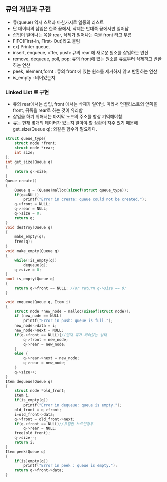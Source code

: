 ## 큐의 개념과 구현

* 큐(queue) 역시 스택과 마찬가지로 일종의 리스트 
* 단 데이터의 삽입은 한쪽 끝에서, 삭제는 반대쪽 끝에서만 일어남
* 삽입이 일어나는 쪽을 rear, 삭제가 일어나는 쪽을 front 라고 부름
* FIFO(First-In, FIrst- Out)라고 불림
* ex) Printer queue,
* insert, enqueue, offer, push: 큐의 rear 에 새로운 원소를 삽입하는 연산
* remove, dequeue, poll, pop: 큐의 front에 있는 원소를 큐로부터 삭제하고 반환하는 연산
* peek, element,fornt : 큐의 front 에 있는 원소를 제거하지 않고 반환하는 연산
* is_empty : 비어있는지

### Linked List 로 구현

* 큐의 rear에서는 삽입, front 에서는 삭제가 일어남. 따라서 연결리스트의 앞쪽을 front, 뒤졲을 rear로 하는 것이 유리함
* 삽입을 하기 위해서는 마지막 노드의 주소를 항상 기억해야함
* 큐는 현재 몇개의 데이터가 있는지 알아야 할 상황이 자주 있기 때문에 get_size(Queue q); 와같은 함수가 필요하다.

```c
struct queue_type{
    struct node *front;
    struct node *rear;
    int size;
};
int get_size(Queue q)
{
    return q->size;
} 
Queue create()
{
    Queue q = (Queue)malloc(sizeof(struct queue_type));
    if(q==NULL)
        printf("Error in create: queue could not be created.");
    q->front = NULL;
    q->rear = NULL;
    q->size = 0;
    return q;        
}
void destroy(Queue q)
{
    make_empty(q);
    free(q);
}
void make_empty(Queue q)
{
    while(!is_empty(q))
        dequeue(q);
    q->size = 0;
}
bool is_empty(Queue q)
{
    return q->front == NULL; //or return q->size == 0;
}

void enqueue(Queue q, Item i)
{
    struct node *new_node = malloc(sizeof(struct node));
    if (new_node == NULL)
        printf("Error in push: queue is full.");
    new_node->data = i;
    new_node->next = NULL;
    if(q->front == NULL){//현재 큐가 비어있는 상태
        q->front = new_node;
        q->rear = new_node;
    }
    else {
        q->rear->next = new_node;
        q->rear = new_node;
    }
    q->size++;
}
Item dequeue(Queue q)
{
    struct node *old_front;
    Item i;
    if(is_empty(q))
        printf("Error in dequeue: queue is empty.");
    old_front = q->front; 
    i=old_front->data;
    q->front = old_front->next;
    if(q->front == NULL)//유일한 노드인경우
        q->rear = NULL;
    free(old_front);   
    q->size--;
    return i;
}
Item peek(Queue q)
{
    if(is)empty(q))
        printf("Error in peek : queue is empty.");
    return q->front->data;
}
    

```

